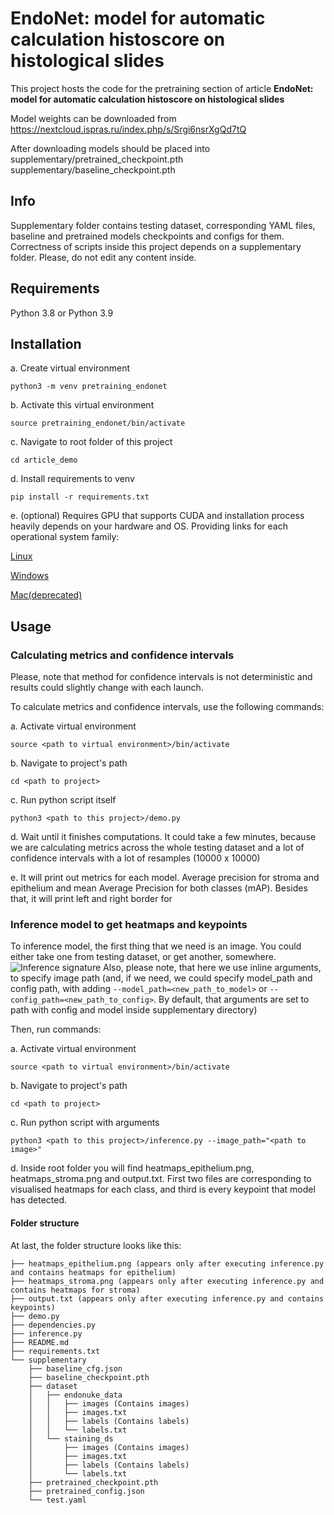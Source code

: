 ﻿# EndoNet: model for automatic calculation histoscore on histological slides

This project hosts the code for the pretraining section of article **EndoNet: model for automatic calculation histoscore on histological slides**

Model weights can be downloaded from https://nextcloud.ispras.ru/index.php/s/Srgi6nsrXgQd7tQ

After downloading models should be placed into
supplementary/pretrained_checkpoint.pth
supplementary/baseline_checkpoint.pth

## Info
Supplementary folder contains testing dataset, corresponding YAML files, baseline and pretrained models checkpoints and configs for them. Correctness of scripts inside this project depends on a supplementary folder. Please, do not edit any content inside. 

## Requirements
Python 3.8 or Python 3.9

## Installation
a. Create virtual environment

```python3 -m venv pretraining_endonet```

b. Activate this virtual environment

```source pretraining_endonet/bin/activate```

c. Navigate to root folder of this project

```cd article_demo```

d. Install requirements to venv

```pip install -r requirements.txt```

e. (optional) Requires GPU that supports CUDA and installation process heavily depends on your hardware and OS. Providing links for each operational system family:

[Linux](https://docs.nvidia.com/cuda/cuda-installation-guide-linux/)

[Windows](https://docs.nvidia.com/cuda/cuda-installation-guide-microsoft-windows/)

[Mac(deprecated)](https://developer.nvidia.com/nvidia-cuda-toolkit-11_6_0-developer-tools-mac-hosts)

## Usage
### Calculating metrics and confidence intervals
Please, note that method for confidence intervals is not deterministic and results could slightly change with each launch.

To calculate metrics and confidence intervals, use the following commands:

a. Activate virtual environment

```source <path to virtual environment>/bin/activate```

b. Navigate to project's path

```cd <path to project>```

c. Run python script itself

```python3 <path to this project>/demo.py```

d. Wait until it finishes computations. It could take a few minutes, because we are calculating metrics across the whole testing dataset and a lot of confidence intervals with a lot of resamples (10000 x 10000)

e. It will print out metrics for each model. Average precision for stroma and epithelium and mean Average Precision for both classes (mAP). Besides that, it will print left and right border for 

### Inference model to get heatmaps and keypoints
To inference model, the first thing that we need is an image. You could either take one from testing dataset, or get another, somewhere. 
![Inference signature](supplementary/inference_signature.png?raw=true)
Also, please note, that here we use inline arguments, to specify image path (and, if we need, we could specify model_path and config path, with adding ```--model_path=<new_path_to_model>``` or ```--config_path=<new_path_to_config>```. By default, that arguments are set to path with config and model inside supplementary directory) 

Then, run commands:

a. Activate virtual environment 

```source <path to virtual environment>/bin/activate```

b. Navigate to project's path

```cd <path to project>```

c. Run python script with arguments

```python3 <path to this project>/inference.py --image_path="<path to image>"```

d. Inside root folder you will find heatmaps_epithelium.png, heatmaps_stroma.png and output.txt. First two files are corresponding to visualised heatmaps for each class, and third is every keypoint that model has detected. 

#### Folder structure
At last, the folder structure looks like this:

```
├── heatmaps_epithelium.png (appears only after executing inference.py and contains heatmaps for epithelium)
├── heatmaps_stroma.png (appears only after executing inference.py and contains heatmaps for stroma)
├── output.txt (appears only after executing inference.py and contains keypoints)
├── demo.py
├── dependencies.py
├── inference.py
├── README.md
├── requirements.txt
└── supplementary
    ├── baseline_cfg.json
    ├── baseline_checkpoint.pth
    ├── dataset
    │   ├── endonuke_data
    │   │   ├── images (Contains images)
    │   │   ├── images.txt
    │   │   ├── labels (Contains labels)
    │   │   └── labels.txt
    │   └── staining_ds
    │       ├── images (Contains images)
    │       ├── images.txt
    │       ├── labels (Contains labels)
    │       └── labels.txt
    ├── pretrained_checkpoint.pth
    ├── pretrained_config.json
    └── test.yaml
```
